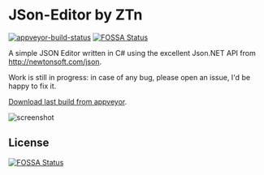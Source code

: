 JSon-Editor by ZTn
==================
[![appveyor-build-status](https://ci.appveyor.com/api/projects/status/ojmuwo49qwb1xlae/branch/master?svg=true)](https://ci.appveyor.com/project/zetoken/json-editor/branch/master)
[![FOSSA Status](https://app.fossa.com/api/projects/git%2Bgithub.com%2Fzetoken%2FJSon-Editor.svg?type=shield)](https://app.fossa.com/projects/git%2Bgithub.com%2Fzetoken%2FJSon-Editor?ref=badge_shield)

A simple JSON Editor written in C# using the excellent Json.NET API from http://newtonsoft.com/json.

Work is still in progress: in case of any bug, please open an issue, I'd be happy to fix it.

[Download last build from appveyor](https://ci.appveyor.com/api/projects/zetoken/json-editor/artifacts/Json%20Editor/bin/ztn-json-editor.zip).

![screenshot](https://github.com/zetoken/JSon-Editor/wiki/screenshot512.png)


## License
[![FOSSA Status](https://app.fossa.com/api/projects/git%2Bgithub.com%2Fzetoken%2FJSon-Editor.svg?type=large)](https://app.fossa.com/projects/git%2Bgithub.com%2Fzetoken%2FJSon-Editor?ref=badge_large)
